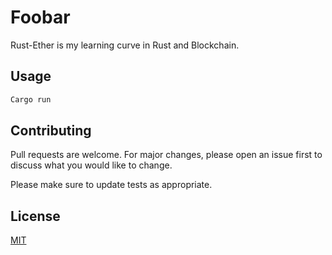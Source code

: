 # Foobar

Rust-Ether is my learning curve in Rust and Blockchain.

## Usage

```Rust
Cargo run
```

## Contributing
Pull requests are welcome. For major changes, please open an issue first to discuss what you would like to change.

Please make sure to update tests as appropriate.

## License
[MIT](https://choosealicense.com/licenses/mit/)